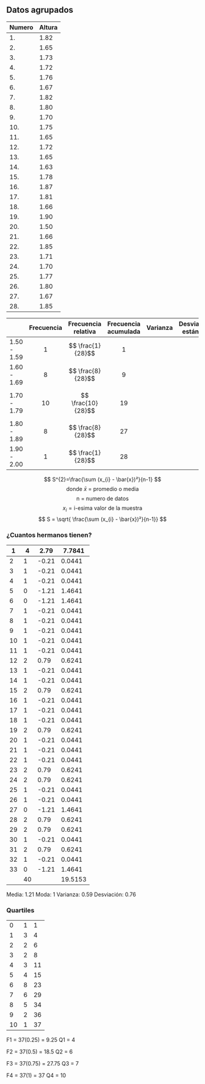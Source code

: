 ## Datos agrupados

| Numero | Altura |
| ---- | ---- |
| 1. | 1.82 |
| 2. | 1.65 |
| 3. | 1.73 |
| 4. | 1.72 |
| 5. | 1.76 |
| 6. | 1.67 |
| 7. | 1.82 |
| 8. | 1.80 |
| 9. | 1.70 |
| 10. | 1.75 |
| 11. | 1.65 |
| 12. | 1.72 |
| 13. | 1.65 |
| 14. | 1.63 |
| 15. | 1.78 |
| 16. | 1.87 |
| 17. | 1.81 |
| 18. | 1.66 |
| 19. | 1.90 |
| 20. | 1.50 |
| 21. | 1.66 |
| 22. | 1.85 |
| 23. | 1.71 |
| 24. | 1.70 |
| 25. | 1.77 |
| 26. | 1.80 |
| 27. | 1.67 |
| 28. | 1.85 |

|  | Frecuencia | Frecuencia relativa | Frecuencia acumulada | Varianza | Desviación estándar |
| ---- | ---- | :--: | :--: | ---- | :--: |
| 1.50 - 1.59 | $$1$$ | $$ \frac{1}{28}$$ | $$1$$ |  |  |
| 1.60 - 1.69 | $$8$$ | $$ \frac{8}{28}$$ | $$9$$ |  |  |
| 1.70 - 1.79 | $$10$$ | $$ \frac{10}{28}$$ | $$19$$ |  |  |
| 1.80 - 1.89 | $$8$$ | $$ \frac{8}{28}$$ | $$27$$ |  |  |
| 1.90 - 2.00 | $$1$$ | $$ \frac{1}{28}$$ | $$28$$ |  |  |
$$
S^{2}=\frac{\sum (x_{i} - \bar{x})²}{n-1}
$$
$$
\text{donde }\bar{x} \text{ = promedio o media}
$$
$$
\text{n = numero de datos}
$$
$$
x_{i} = \text{i-esima valor de la muestra}
$$
$$
S = \sqrt{ \frac{\sum (x_{i} - \bar{x})²}{n-1}}
$$
### ¿Cuantos hermanos tienen?

| 1 | 4 | 2.79 | 7.7841 |
| ---- | ---- | ---- | ---- |
| 2 | 1 | -0.21 | 0.0441 |
| 3 | 1 | -0.21 | 0.0441 |
| 4 | 1 | -0.21 | 0.0441 |
| 5 | 0 | -1.21 | 1.4641 |
| 6 | 0 | -1.21 | 1.4641 |
| 7 | 1 | -0.21 | 0.0441 |
| 8 | 1 | -0.21 | 0.0441 |
| 9 | 1 | -0.21 | 0.0441 |
| 10 | 1 | -0.21 | 0.0441 |
| 11 | 1 | -0.21 | 0.0441 |
| 12 | 2 | 0.79 | 0.6241 |
| 13 | 1 | -0.21 | 0.0441 |
| 14 | 1 | -0.21 | 0.0441 |
| 15 | 2 | 0.79 | 0.6241 |
| 16 | 1 | -0.21 | 0.0441 |
| 17 | 1 | -0.21 | 0.0441 |
| 18 | 1 | -0.21 | 0.0441 |
| 19 | 2 | 0.79 | 0.6241 |
| 20 | 1 | -0.21 | 0.0441 |
| 21 | 1 | -0.21 | 0.0441 |
| 22 | 1 | -0.21 | 0.0441 |
| 23 | 2 | 0.79 | 0.6241 |
| 24 | 2 | 0.79 | 0.6241 |
| 25 | 1 | -0.21 | 0.0441 |
| 26 | 1 | -0.21 | 0.0441 |
| 27 | 0 | -1.21 | 1.4641 |
| 28 | 2 | 0.79 | 0.6241 |
| 29 | 2 | 0.79 | 0.6241 |
| 30 | 1 | -0.21 | 0.0441 |
| 31 | 2 | 0.79 | 0.6241 |
| 32 | 1 | -0.21 | 0.0441 |
| 33 | 0 | -1.21 | 1.4641 |
|  | 40 |  | 19.5153 |
Media: 1.21 
Moda: 1
Varianza: 0.59 
Desviación: 0.76

### Quartiles

|   |   |   |
|---|---|---|
|0|1|1|
|1|3|4|
|2|2|6|
|3|2|8|
|4|3|11|
|5|4|15|
|6|8|23|
|7|6|29|
|8|5|34|
|9|2|36|
|10|1|37|
F1 = 37(0.25) = 9.25 
Q1 = 4

F2 = 37(0.5) = 18.5
Q2 = 6

F3 = 37(0.75) = 27.75
Q3 = 7

F4 = 37(1) = 37
Q4 = 10

